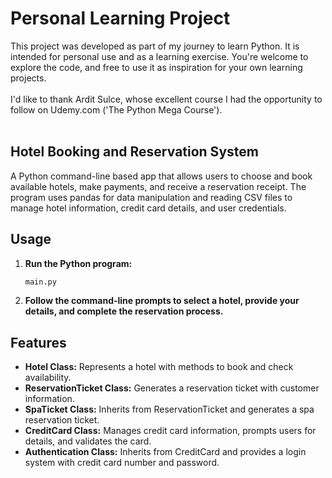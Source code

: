 # Personal Learning Project

This project was developed as part of my journey to learn Python. It is intended for personal use and as a learning exercise. You're welcome to explore the code, and free to use it as inspiration for your own learning projects.
<br>
<br>
I'd like to thank Ardit Sulce, whose excellent course I had the opportunity to follow on Udemy.com ('The Python Mega Course').
<br>
<br>

## Hotel Booking and Reservation System

A Python command-line based app that allows users to choose and book available hotels, make payments, and receive a reservation receipt. 
The program uses pandas for data manipulation and reading CSV files to manage hotel information, credit card details, and user credentials.

## Usage

1. **Run the Python program:**
    ```bash
    main.py
    ```

2. **Follow the command-line prompts to select a hotel, provide your details, and complete the reservation process.**

## Features

- **Hotel Class:** Represents a hotel with methods to book and check availability.
- **ReservationTicket Class:** Generates a reservation ticket with customer information.
- **SpaTicket Class:** Inherits from ReservationTicket and generates a spa reservation ticket.
- **CreditCard Class:** Manages credit card information, prompts users for details, and validates the card.
- **Authentication Class:** Inherits from CreditCard and provides a login system with credit card number and password.

